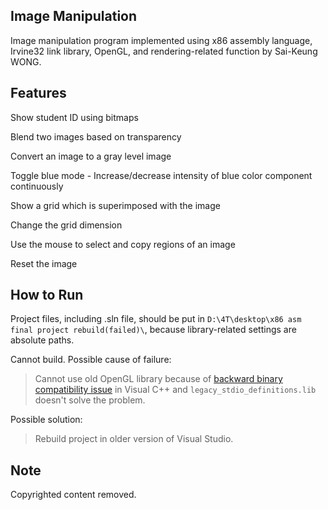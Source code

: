 ## Image Manipulation
Image manipulation program implemented using x86 assembly language, Irvine32 link library, OpenGL, and rendering-related function by Sai-Keung WONG.

## Features
Show student ID using bitmaps

Blend two images based on transparency

Convert an image to a gray level image

Toggle blue mode - Increase/decrease intensity of blue color component continuously

Show a grid which is superimposed with the image

Change the grid dimension

Use the mouse to select and copy regions of an image

Reset the image

## How to Run
Project files, including .sln file, should be put in `D:\4T\desktop\x86 asm final project rebuild(failed)\`, because library-related settings are absolute paths.

Cannot build. Possible cause of failure:
> Cannot use old OpenGL library because of [backward binary compatibility issue](https://docs.microsoft.com/en-us/cpp/porting/overview-of-potential-upgrade-issues-visual-cpp?view=vs-2019) in Visual C++ and `legacy_stdio_definitions.lib` doesn't solve the problem.

Possible solution:
> Rebuild project in older version of Visual Studio.

## Note
Copyrighted content removed.
